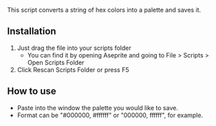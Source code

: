 This script converts a string of hex colors into a palette and saves it.

## Installation 
1. Just drag the file into your scripts folder
   * You can find it by opening Aseprite and going to File > Scripts > Open Scripts Folder
2. Click Rescan Scripts Folder or press F5

## How to use
* Paste into the window the palette you would like to save.
* Format can be "#000000, #ffffff" or "000000, ffffff", for example.
